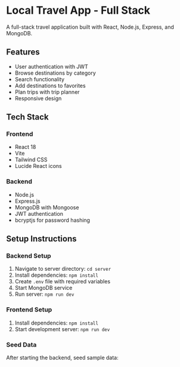 # Local Travel App - Full Stack

A full-stack travel application built with React, Node.js, Express, and MongoDB.

## Features

- User authentication with JWT
- Browse destinations by category
- Search functionality
- Add destinations to favorites
- Plan trips with trip planner
- Responsive design

## Tech Stack

### Frontend
- React 18
- Vite
- Tailwind CSS
- Lucide React icons

### Backend
- Node.js
- Express.js
- MongoDB with Mongoose
- JWT authentication
- bcryptjs for password hashing

## Setup Instructions

### Backend Setup
1. Navigate to server directory: `cd server`
2. Install dependencies: `npm install`
3. Create `.env` file with required variables
4. Start MongoDB service
5. Run server: `npm run dev`

### Frontend Setup
1. Install dependencies: `npm install`
2. Start development server: `npm run dev`

### Seed Data
After starting the backend, seed sample data: